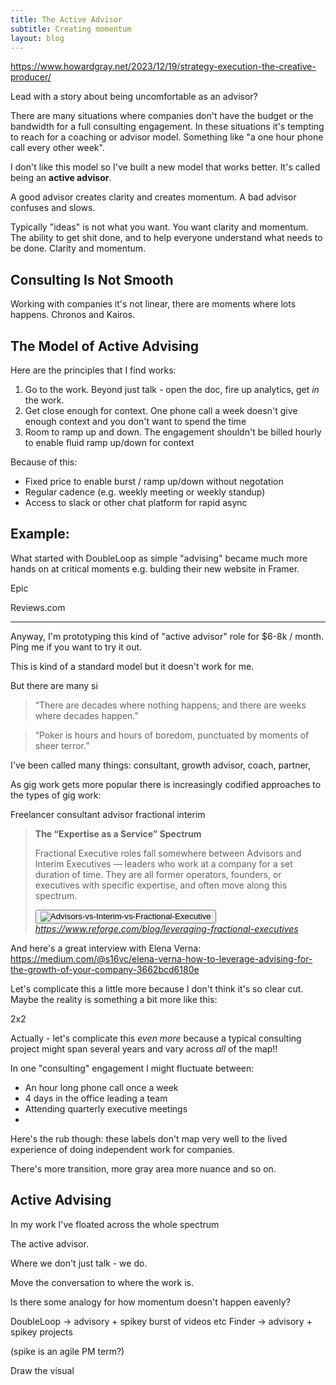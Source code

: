 ```yaml
---
title: The Active Advisor
subtitle: Creating momentum
layout: blog
---
```


https://www.howardgray.net/2023/12/19/strategy-execution-the-creative-producer/

Lead with a story about being uncomfortable as an advisor?

There are many situations where companies don't have the budget or the bandwidth for a full consulting engagement. In these situations it's tempting to reach for a coaching or advisor model. Something like "a one hour phone call every other week".

I don't like this model so I've built a new model that works better. It's called being an **active advisor**.

A good advisor creates clarity and creates momentum.
A bad advisor confuses and slows.

Typically "ideas" is not what you want. You want clarity and momentum. The ability to get shit done, and to help everyone understand what needs to be done. Clarity and momentum.



## Consulting Is Not Smooth

Working with companies it's not linear, there are moments where lots happens. Chronos and Kairos.

## The Model of Active Advising

Here are the principles that I find works:

1. Go to the work. Beyond just talk - open the doc, fire up analytics, get *in* the work.
2. Get close enough for context. One phone call a week doesn't give enough context and you don't want to spend the time 
3. Room to ramp up and down. The engagement shouldn't be billed hourly to enable fluid ramp up/down for context

Because of this:

* Fixed price to enable burst / ramp up/down without negotation
* Regular cadence (e.g. weekly meeting or weekly standup)
* Access to slack or other chat platform for rapid async


## Example:

What started with DoubleLoop as simple "advising" became much more hands on at critical moments e.g. bulding their new website in Framer.

Epic

Reviews.com



----

Anyway, I'm prototyping this kind of "active advisor" role for $6-8k / month. Ping me if you want to try it out.





This is kind of a standard model but it doesn't work for me.

But there are many si



> “There are decades where nothing happens; and there are weeks where decades happen.”

> “Poker is hours and hours of boredom, punctuated by moments of sheer terror.”



I've been called many things: consultant, growth advisor, coach, partner, 

As gig work gets more popular there is increasingly codified approaches to the types of gig work:

Freelancer consultant advisor fractional interim

<blockquote class="quoteback" darkmode="" data-title="What%20is%20a%20Fractional%20Executive%3F%2020%2B%20Leaders%20Share%20Examples%2C%20Pitfalls%2C%20and%20Benefits%20of%20Hiring%20One%20%E2%80%94%20Reforge" data-author="" cite="https://www.reforge.com/blog/leveraging-fractional-executives">
<strong>The “Expertise as a Service” Spectrum</strong><p id="ec19cf9cbf05" class="m-0 p-0 text-rb-gray-400 mb-4 text-[14px] font-normal leading-[21px] sm:text-[16px] sm:leading-6">Fractional Executive roles fall somewhere between Advisors and Interim Executives — leaders who work at a company for a set duration of time. They are all former operators, founders, or executives with specific expertise, and often move along this spectrum.</p><picture><button class="block" tabindex="0"><img data-loaded="true" sizes="(min-width: 768px) 50vw, 100vw" decoding="async" alt="Advisors-vs-Interim-vs-Fractional-Executive" class="z-1 opacity-0 transition-opacity duration-400 ease-linear absolute left-1/2 top-1/2 block h-[calc(100%+1px)] w-[calc(100%+1px)] -translate-x-1/2 -translate-y-1/2 cursor-pointer opacity-100 object-cover" src="https://cdn.sanity.io/images/pghoxh0e/production/57b881b244a538d58f1b2d2a78a7749ab16202de-2500x1406.jpg?q=80&amp;fit=max&amp;auto=format" srcset="https://cdn.sanity.io/images/pghoxh0e/production/57b881b244a538d58f1b2d2a78a7749ab16202de-2500x1406.jpg?w=400&amp;h=225&amp;q=80&amp;fit=max&amp;auto=format 400w,https://cdn.sanity.io/images/pghoxh0e/production/57b881b244a538d58f1b2d2a78a7749ab16202de-2500x1406.jpg?rect=0,1,2500,1404&amp;w=600&amp;h=337&amp;q=80&amp;fit=max&amp;auto=format 600w,https://cdn.sanity.io/images/pghoxh0e/production/57b881b244a538d58f1b2d2a78a7749ab16202de-2500x1406.jpg?w=800&amp;h=450&amp;q=80&amp;fit=max&amp;auto=format 800w,https://cdn.sanity.io/images/pghoxh0e/production/57b881b244a538d58f1b2d2a78a7749ab16202de-2500x1406.jpg?rect=0,1,2500,1405&amp;w=1000&amp;h=562&amp;q=80&amp;fit=max&amp;auto=format 1000w,https://cdn.sanity.io/images/pghoxh0e/production/57b881b244a538d58f1b2d2a78a7749ab16202de-2500x1406.jpg?w=1200&amp;h=675&amp;q=80&amp;fit=max&amp;auto=format 1200w"></button></picture>
<footer> <cite><a href="https://www.reforge.com/blog/leveraging-fractional-executives">https://www.reforge.com/blog/leveraging-fractional-executives</a></cite></footer>
</blockquote>
<script note="" src="https://cdn.jsdelivr.net/gh/Blogger-Peer-Review/quotebacks@1/quoteback.js"></script>

And here's a great interview with Elena Verna: https://medium.com/@s16vc/elena-verna-how-to-leverage-advising-for-the-growth-of-your-company-3662bcd6180e

Let's complicate this a little more because I don't think it's so clear cut. Maybe the reality is something a bit more like this:

2x2

Actually - let's complicate this *even more* because a typical consulting project might span several years and vary across *all* of the map!!

In one "consulting" engagement I might fluctuate between:

- An hour long phone call once a week
- 4 days in the office leading a team
- Attending quarterly executive meetings
- 

Here's the rub though: these labels don't map very well to the lived experience of doing independent work for companies.

There's more transition, more gray area more nuance and so on.

## Active Advising

In my work I've floated across the whole spectrum 

The active advisor.

Where we don't just talk - we do.

Move the conversation to where the work is.

Is there some analogy for how momentum doesn't happen eavenly?

DoubleLoop -> advisory + spikey burst of videos etc
Finder -> advisory + spikey projects

(spike is an agile PM term?)

Draw the visual